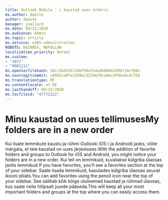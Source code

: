 ```yaml
---
title: Outlook Mobile ' i kaustad uues orderis
ms.author: daeite
author: daeite
manager: joallard
ms.date: 04/21/2020
ms.audience: Admin
ms.topic: article
ms.service: o365-administration
ROBOTS: NOINDEX, NOFOLLOW
localization_priority: Normal
ms.custom:
- "3072"
- "9001111"
ms.openlocfilehash: 58cc5b4245218bf98e314ad680e62d9b719cf981
ms.sourcegitcommit: c6692ce0fa1358ec3529e59ca0ecdfdea4cdc759
ms.translationtype: MT
ms.contentlocale: et-EE
ms.lasthandoff: 09/15/2020
ms.locfileid: "47772222"
---
```

# <a name="my-folders-are-in-a-new-order"></a><span data-ttu-id="d23c3-102">Minu kaustad on uues tellimuses</span><span class="sxs-lookup"><span data-stu-id="d23c3-102">My folders are in a new order</span></span>

<span data-ttu-id="d23c3-103">Kui lisate lemmikute kaustu ja rühmi Outlooki iOS-i ja Androidi jaoks, võite märgata, et teie kaustad on uues järjestuses.</span><span class="sxs-lookup"><span data-stu-id="d23c3-103">With the addition of favorite folders and groups to Outlook for iOS and Android, you might notice your folders are in a new order.</span></span> <span data-ttu-id="d23c3-104">Kui teil on lemmikuid, kuvatakse külgriba ülaosas jaotis lemmikud.</span><span class="sxs-lookup"><span data-stu-id="d23c3-104">If you have favorites, you'll see a favorites section at the top of your sidebar.</span></span> <span data-ttu-id="d23c3-105">Saate lisada lemmikuid, kasutades külgriba ülaosas asuvat ikooni pliiats.</span><span class="sxs-lookup"><span data-stu-id="d23c3-105">You can add favorites using the pencil icon near the top of your sidebar.</span></span> <span data-ttu-id="d23c3-106">See säilitab kõik kõige olulisemad kaustad ja rühmad ülaosas, kus saate neile hõlpsalt juurde pääseda.</span><span class="sxs-lookup"><span data-stu-id="d23c3-106">This will keep all your most important folders and groups at the top where you can easily access them.</span></span>